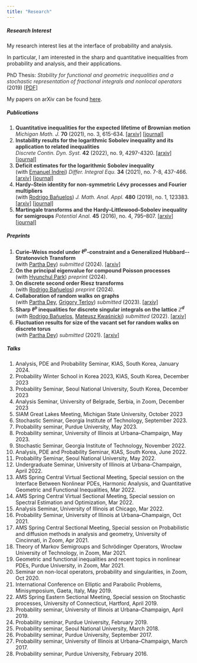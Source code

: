 ```yaml
---
title: "Research"
---
```


##### Research Interest

My research interest lies at the interface of probability and analysis. 

In particular, I am interested in the sharp and quantitative inequalities from probability and analysis, and their applications.

PhD Thesis: *Stability for functional and geometric inequalities and a stochastic representation of fractional integrals and nonlocal operators* (2019) [[PDF]](thesis-daesungk.pdf)

My papers on arXiv can be found [here](https://arxiv.org/a/kim_d_6.html).

##### Publications 
1. **Quantitative inequalities for the expected lifetime of Brownian motion**<br>
   *Michigan Math. J.*  **70** (2021), no. 3, 615-634.  [[arxiv]](https://arxiv.org/abs/1904.09565) [[journal]](https://doi.org/10.1307/mmj/1593136867)
2. **Instability results for the logarithmic Sobolev inequality and its application to related inequalities**<br>
   *Discrete Contin. Dyn. Syst.* **42** (2022), no. 9, 4297-4320.    [[arxiv]](https://arxiv.org/abs/1805.06272) [[journal]](https://www.aimsciences.org/article/doi/10.3934/dcds.2022053)
3. **Deficit estimates for the logarithmic Sobolev inequality**<br>
   (with [Emanuel Indrei](https://www.math.purdue.edu/~eindrei/Main.html)) *Differ. Integral Equ.*  **34** (2021), no. 7-8, 437-466.    [[arxiv]](https://arxiv.org/abs/1805.06107) [[journal]](https://projecteuclid.org/journals/differential-and-integral-equations/volume-34/issue-7_2f_8/Deficit-estimates-for-the-Logarithmic-Sobolev/die034-0708-437.full) 
4. **Hardy–Stein identity for non-symmetric Lévy processes and Fourier multipliers**<br>
   (with [Rodrigo Bañuelos](https://www.math.purdue.edu/people/bio/banuelos/home)) *J. Math. Anal. Appl.* **480** (2019), no. 1, 123383.  [[arxiv]](https://arxiv.org/abs/1702.06573) [[journal]](https://www.sciencedirect.com/science/article/abs/pii/S0022247X19306511?via%3Dihub) 
5. **Martingale transforms and the Hardy–Littlewood–Sobolev inequality for semigroups**
   *Potential Anal.* **45** (2016), no. 4, 795–807. [[arxiv]](https://arxiv.org/abs/1506.01208) [[journal]](https://link.springer.com/article/10.1007/s11118-016-9571-0)


##### Preprints
1. **Curie–Weiss model under $\ell^p$-constraint and a Generalized Hubbard--Stratonovich Transform**<br>
   (with [Partha Dey](http://psdey.web.illinois.edu)) *submitted* (2024). [[arxiv]](https://arxiv.org/abs/2407.04875)
2. **On the principal eigenvalue for compound Poisson processes**<br>
   (with [Hyunchul Park](https://sites.google.com/view/hpark/home)) *preprint* (2024).  
3. **On discrete second order Riesz transforms**<br>
   (with [Rodrigo Bañuelos](https://www.math.purdue.edu/people/bio/banuelos/home)) *preprint* (2024).
4. **Collaboration of random walks on graphs**<br>
   (with [Partha Dey](http://psdey.web.illinois.edu), [Grigory Terlov](https://sites.google.com/view/gterlov/home)) *submitted* (2023).   [[arxiv]](https://arxiv.org/abs/2302.14241)
5. **Sharp $\ell^p$ inequalities for discrete singular integrals on the lattice $\mathbb{Z}^d$**<br>
   (with [Rodrigo Bañuelos](https://www.math.purdue.edu/people/bio/banuelos/home), [Mateusz Kwaśnicki](http://prac.im.pwr.edu.pl/~kwasnicki/papers.php)) *submitted* (2022).    [[arxiv]](https://arxiv.org/abs/2209.09737)
6. **Fluctuation results for size of the vacant set for random walks on discrete torus**<br>
   (with [Partha Dey](http://psdey.web.illinois.edu)) *submitted* (2021).       [[arxiv]](https://arxiv.org/abs/2108.06450)



##### Talks

1. Analysis, PDE and Probability Seminar,  KIAS, South Korea,  January 2024.   
2. Probability Winter School in Korea 2023, KIAS, South Korea, December 2023
3. Probability Seminar, Seoul National University, South Korea, December 2023
4. Analysis Seminar, University of Belgrade, Serbia, in Zoom, December 2023
5. SIAM Great Lakes Meeting, Michigan State University, October 2023
6. Stochastic Seminar,  Georgia Institute of Technology,  September 2023.   
7. Probability seminar,  Purdue University,  May 2023.   
8. Probability seminar,  University of Illinois at Urbana–Champaign,  May 2023.   
9. Stochastic Seminar,  Georgia Institute of Technology,  November 2022.   
10. Analysis, PDE and Probability Seminar,  KIAS, South Korea,  June 2022.   
11. Probability Seminar,  Seoul National University,  May 2022.   
12. Undergraduate Seminar,  University of Illinois at Urbana-Champaign,  April 2022. 
13. AMS Spring Central Virtual Sectional Meeting, Special session on the Interface Between Nonlinear PDEs, Harmonic Analysis, and Quantitative Geometric and Functional Inequalities,  Mar 2022.   
14. AMS Spring Central Virtual Sectional Meeting, Special session on Spectral Estimation and Optimization,  Mar 2022.   
15. Analysis Seminar,  University of Illinois at Chicago,  Mar 2022.   
16. Probability Seminar,  University of Illinois at Urbana–Champaign,  Oct 2021.   
17. AMS Spring Central Sectional Meeting, Special session on Probabilistic and diffusion methods in analysis and geometry,  University of Cincinnati, in Zoom,  Apr 2021.   
18. Theory of Markov Semigroups and Schrödinger Operators,  Wrocław University of Technology, in Zoom,  Mar 2021. 
19. Geometric and functional inequalities and recent topics in nonlinear PDEs,  Purdue University, in Zoom,  Mar 2021.
20. Seminar on non-local operators, probability and singularities,  in Zoom,  Oct 2020.
21. International Conference on Elliptic and Parabolic Problems, Minisymposium,  Gaeta, Italy,  May 2019.   
22. AMS Spring Eastern Sectional Meeting, Special session on Stochastic processes,  University of Connecticut, Hartford,  April 2019.   
23. Probability seminar,  University of Illinois at Urbana–Champaign,  April 2019.   
24. Probability seminar,  Purdue University,  February 2019.   
25. Probability seminar,  Seoul National University,  March 2018.   
26. Probability seminar,  Purdue University,  September 2017.   
27. Probability seminar,  University of Illinois at Urbana–Champaign,  March 2017.   
28. Probability seminar,  Purdue University,  February 2016.   

<style>
em, strong {
  color: #333;
}
</style>
